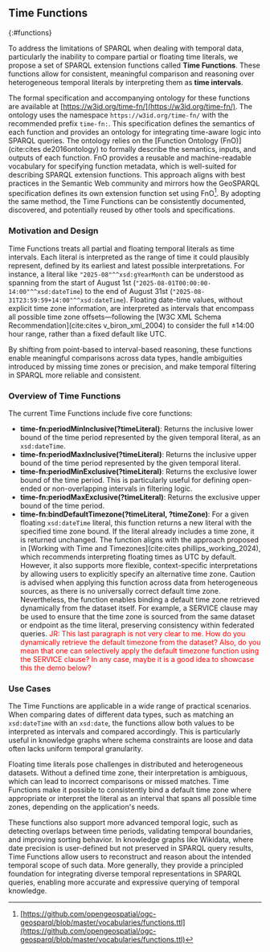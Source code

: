 ## Time Functions
{:#functions}

To address the limitations of SPARQL when dealing with temporal data, particularly the inability to compare partial or floating time literals, we propose a set of SPARQL extension functions called **Time Functions**.
These functions allow for consistent, meaningful comparison and reasoning over heterogeneous temporal literals by interpreting them as **time intervals**.

The formal specification and accompanying ontology for these functions are available at [https://w3id.org/time-fn/](https://w3id.org/time-fn/).
The ontology uses the namespace `https://w3id.org/time-fn/` with the recommended prefix `time-fn:`.
This specification defines the semantics of each function and provides an ontology for integrating time-aware logic into SPARQL queries.
The ontology relies on the [Function Ontology (FnO)](cite:cites de2016ontology) to formally describe the semantics, inputs, and outputs of each function.
FnO provides a reusable and machine-readable vocabulary for specifying function metadata, which is well-suited for describing SPARQL extension functions.
This approach aligns with best practices in the Semantic Web community and mirrors how the GeoSPARQL specification defines its own extension function set using FnO[^GeoSPARQLFunctions].
By adopting the same method, the Time Functions can be consistently documented, discovered, and potentially reused by other tools and specifications.

[^GeoSPARQLFunctions]: [https://github.com/opengeospatial/ogc-geosparql/blob/master/vocabularies/functions.ttl](https://github.com/opengeospatial/ogc-geosparql/blob/master/vocabularies/functions.ttl)

### Motivation and Design

Time Functions treats all partial and floating temporal literals as time intervals.
Each literal is interpreted as the range of time it could plausibly represent, defined by its earliest and latest possible interpretations.
For instance, a literal like `"2025-08"^^xsd:gYearMonth` can be understood as spanning from the start of August 1st (`"2025-08-01T00:00:00-14:00"^^xsd:dateTime`) to the end of August 31st (`"2025-08-31T23:59:59+14:00"^^xsd:dateTime`).
Floating date-time values, without explicit time zone information, are interpreted as intervals that encompass all possible time zone offsets—following the [W3C XML Schema Recommendation](cite:cites v_biron_xml_2004) to consider the full ±14:00 hour range, rather than a fixed default like UTC.

By shifting from point-based to interval-based reasoning, these functions enable meaningful comparisons across data types, handle ambiguities introduced by missing time zones or precision, and make temporal filtering in SPARQL more reliable and consistent.


### Overview of Time Functions

The current Time Functions include five core functions:

- **time-fn:periodMinInclusive(?timeLiteral)**: Returns the inclusive lower bound of the time period represented by the given temporal literal, as an `xsd:dateTime`.
- **time-fn:periodMaxInclusive(?timeLiteral)**: Returns the inclusive upper bound of the time period represented by the given temporal literal.
- **time-fn:periodMinExclusive(?timeLiteral)**: Returns the exclusive lower bound of the time period. This is particularly useful for defining open-ended or non-overlapping intervals in filtering logic.
- **time-fn:periodMaxExclusive(?timeLiteral)**: Returns the exclusive upper bound of the time period.
- **time-fn:bindDefaultTimezone(?timeLiteral, ?timeZone)**: For a given floating `xsd:dateTime` literal, this function returns a new literal with the specified time zone bound. If the literal already includes a time zone, it is returned unchanged.
The function aligns with the approach proposed in [Working with Time and Timezones](cite:cites phillips_working_2024), which recommends interpreting floating times as UTC by default.
However, it also supports more flexible, context-specific interpretations by allowing users to explicitly specify an alternative time zone.
Caution is advised when applying this function across data from heterogeneous sources, as there is no universally correct default time zone.
Nevertheless, the function enables binding a default time zone retrieved dynamically from the dataset itself.
For example, a SERVICE clause may be used to ensure that the time zone is sourced from the same dataset or endpoint as the time literal, preserving consistency within federated queries. <span style="color: red">JR: This last paragraph is not very clear to me. How do you dynamically retrieve the default timezone from the dataset? Also, do you mean that one can selectively apply the default timezone function using the SERVICE clause? In any case, maybe it is a good idea to showcase this the demo below?</span>


### Use Cases

The Time Functions are applicable in a wide range of practical scenarios. When comparing dates of different data types, such as matching an `xsd:dateTime` with an `xsd:date`, the functions allow both values to be interpreted as intervals and compared accordingly.
This is particularly useful in knowledge graphs where schema constraints are loose and data often lacks uniform temporal granularity.

Floating time literals pose challenges in distributed and heterogeneous datasets. Without a defined time zone, their interpretation is ambiguous, which can lead to incorrect comparisons or missed matches. Time Functions make it possible to consistently bind a default time zone where appropriate or interpret the literal as an interval that spans all possible time zones, depending on the application's needs.

These functions also support more advanced temporal logic, such as detecting overlaps between time periods, validating temporal boundaries, and improving sorting behavior. In knowledge graphs like Wikidata, where date precision is user-defined but not preserved in SPARQL query results, Time Functions allow users to reconstruct and reason about the intended temporal scope of such data. More generally, they provide a principled foundation for integrating diverse temporal representations in SPARQL queries, enabling more accurate and expressive querying of temporal knowledge.
